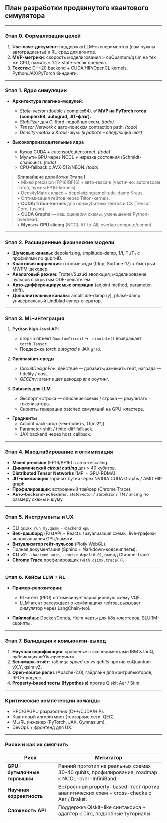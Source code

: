 ## План разработки продвинутого квантового симулятора

---

### Этап 0. Формализация целей

1. **Use-case-документ**: поддержку LLM-экспериментов (нам нужны автоградиенты) и RL-сред для агентов.
2. **MVP-метрики**: скорость моделирования > cuQuantum/qsim на тех же GPU, память ≤ 1.2× state-vector предела.
3. **Техстек**: C++20 backend + CUDA/HIP/OpenCL kernels, Python/JAX/PyTorch биндинги.

---

### Этап 1. Ядро симуляции

* **Архитектура плагино-модулей**:

  * *State-vector* (double / complex64). **✅ MVP на PyTorch готов (complex64, autograd, JIT-флаг).**
  * *Stabilizer* для Clifford-подобных схем. *(todo)*
  * *Tensor Network* с авто-поиском contraction path. *(todo)*
  * *Density-matrix* и *Kraus*-шум. *(в работе – следующий шаг)*
* **Высокопроизводительные ядра**:

  * Кузов CUDA + cutensor/cutensornet. *(todo)*
  * Мульти-GPU через NCCL + нарезка состояния (Schmidt-слайсинг). *(todo)*
  * CPU-fallback с AVX-512/NEON. *(todo)*

> **Ближайшие доработки Этапа 1**  
> • Mixed precision (FP16/BF16) + авто-rescale (частично: autorescale готов, нужны FP16-kernels).  
> • DensityMatrix класс + depolarizing/amplitude-damp Kraus.  
> • Оптимизация гейтов через Triton-kernels.  
> • **CUDA/Triton-kernels** для однокубитных гейтов и CX (Tensor Core, fusion).  
> • **CUDA Graphs** — кеш сценария схемы, уменьшение Python-overhead.  
> • **Мульти-GPU slicing** (NCCL All-to-All, overlap compute/comm).

---

### Этап 2. Расширенные физические модели

* **Шумовые каналы**: depolarizing, amplitude-damp, 1/f, T₁/T₂ с профилями по qubit-ID.
* **Квантовая коррекция**: готовые коды (Шор, Surface-17) + быстрый MWPM-декодер.
* **Аналоговый режим**: Trotter/Suzuki эволюция, моделирование пульсов с скрытым ODE-решателем.
* **Авто-дифференцируемые операции** (adjoint method, parameter-shift).
* **Дополнительные каналы**: amplitude-damp (γ), phase-damp, универсальный Lindblad супер-оператор.

---

### Этап 3. ML-интеграция

1. **Python high-level API**

   * drop-in объект `QuantumCircuit` → `.simulate()` возвращает `torch.Tensor`.
   * Поддержка *torch.autograd* и JAX `grad`.
2. **Gymnasium-среды**

   * *CircuitDesignEnv*: действие — добавить/изменить гейт, награда — fidelity / cost.
   * *QECEnv*: агент ищет декодер или роутинг.
3. **Datasets для LLM**

   * Экспорт «строка — описание схемы / строка — результат» + токенизаторы.
   * Скрипты генерации batched симуляций на GPU-кластере.

* **Градиенты**
  * Adjoint back-prop (чек-пойнты, O(m·2ⁿ)).
  * Parameter-shift / finite-diff fallback.
  * JAX backend через host_callback.

---

### Этап 4. Масштабирование и оптимизация

* **Mixed precision** (FP16/BF16) с авто-rescaling.
* **Динамический *circuit cutting*** для > 40 кубитов.
* **Distributed Tensor Networks** (MPI + GPU-RDMA).
* **JIT-компиляция** горячих путей через NVIDIA CUDA Graphs / AMD HIP graph.
* **Профилировщик**: встроенный трейсер (Chrome Trace).
* **Авто-backend-scheduler**: statevector / stabilizer / TN / slicing по размеру схемы и шуму.

---

### Этап 5. Инструменты и UX

* CLI `qsimx run my.qasm --backend gpu`.
* **Веб-дашборд** (FastAPI + React): визуализация схемы, live-графики использования GPU/памяти.
* **Визуализатор гейт-пульсов** (Plotly WebGL).
* Полная документация (Sphinx + Markdown-кодсниппеты).
* **CLI v2**: `--backend auto`, `--noise depol:0.01`, вывод Chrome-Trace.
* **Chrome Trace** профилировщик (`with qsimx.trace()`).

---

### Этап 6. Кейсы LLM + RL

* **Пример-репозитории**:

  * RL-агент (PPO) оптимизирует вариационную схему VQE.
  * LLM-агент рассуждает о комбинациях гейтов, вызывает симулятор через LangChain-tool.
* **Пайплайны**: Docker/Conda, Helm-чарты для k8s-кластеров, SLURM-скрипты.

---

### Этап 7. Валидация и комьюнити-выход

1. **Научная верификация**: сравнение с экспериментами IBM & IonQ, публикация arXiv-препринта.
2. **Бенчмарк-отчёт**: таблица *speed-up vs qubits* против cuQuantum vX.Y, qsim vZ.
3. **Open-source релиз** (Apache-2.0), гайдлайн для контрибьюторов, RFC-процесс.
4. **Property-based тесты (Hypothesis)** против Qiskit Aer / Stim.

---

### Критические компетенции команды

* HPC/GPGPU разработчик (C++/CUDA/HIP).
* Квантовый алгоритмист (тензорные сети, QEC).
* ML/RL инженер (PyTorch, JAX, Gymnasium).
* DevOps + фронтенд для UX.

---

### Риски и как их смягчить

| Риск                        | Митигатор                                                                                        |
| --------------------------- | ------------------------------------------------------------------------------------------------ |
| **GPU-бутылочные горлышки** | Ранний прототип на реальных схемах 30–40 qubits, профилирование, roadmap к NCCL-over-InfiniBand. |
| **Научная корректность**    | Встроенный property-based-тест против аналитических схем + cross-checks с Aer / Braket.          |
| **Сложность API**           | Поддержка Qiskit-like синтаксиса + адаптер к Cirq, подробные туториалы.                          |
